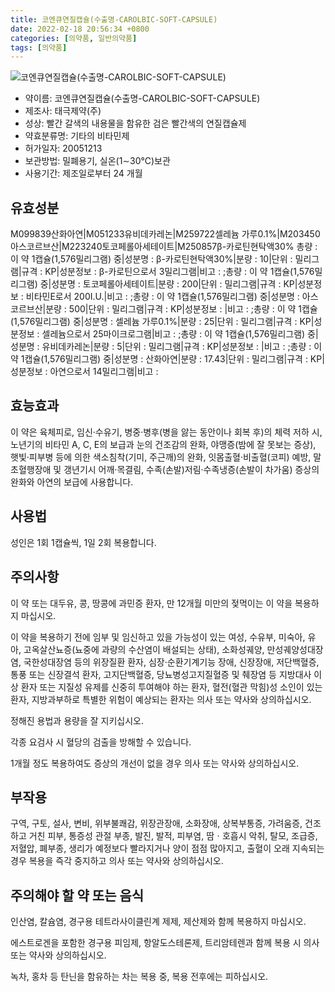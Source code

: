```yaml
---
title: 코엔큐연질캡슐(수출명-CAROLBIC-SOFT-CAPSULE)
date: 2022-02-18 20:56:34 +0800
categories: [의약품, 일반의약품]
tags: [의약품]
---
```

![코엔큐연질캡슐(수출명-CAROLBIC-SOFT-CAPSULE)](https://nedrug.mfds.go.kr/pbp/cmn/itemImageDownload/147809062320700100)

- 약이름: 코엔큐연질캡슐(수출명-CAROLBIC-SOFT-CAPSULE)
- 제조사: 태극제약(주)
- 성상: 빨간 갈색의 내용물을 함유한 검은 빨간색의 연질캡슐제
- 약효분류명: 기타의 비타민제
- 허가일자: 20051213
- 보관방법: 밀폐용기, 실온(1∼30℃)보관
- 사용기간: 제조일로부터 24 개월
## 유효성분
M099839산화아연|M051233유비데카레논|M259722셀레늄 가루0.1%|M203450아스코르브산|M223240토코페롤아세테이트|M250857β-카로틴현탁액30%
총량 : 이 약 1캡슐(1,576밀리그램) 중|성분명 : β-카로틴현탁액30%|분량 : 10|단위 : 밀리그램|규격 : KP|성분정보 : β-카로틴으로서 3밀리그램|비고 : ;총량 : 이 약 1캡슐(1,576밀리그램) 중|성분명 : 토코페롤아세테이트|분량 : 200|단위 : 밀리그램|규격 : KP|성분정보 : 비타민E로서 200I.U.|비고 : ;총량 : 이 약 1캡슐(1,576밀리그램) 중|성분명 : 아스코르브산|분량 : 500|단위 : 밀리그램|규격 : KP|성분정보 : |비고 : ;총량 : 이 약 1캡슐(1,576밀리그램) 중|성분명 : 셀레늄 가루0.1%|분량 : 25|단위 : 밀리그램|규격 : KP|성분정보 : 셀레늄으로서 25마이크로그램|비고 : ;총량 : 이 약 1캡슐(1,576밀리그램) 중|성분명 : 유비데카레논|분량 : 5|단위 : 밀리그램|규격 : KP|성분정보 : |비고 : ;총량 : 이 약 1캡슐(1,576밀리그램) 중|성분명 : 산화아연|분량 : 17.43|단위 : 밀리그램|규격 : KP|성분정보 : 아연으로서 14밀리그램|비고 :
## 효능효과
이 약은 육체피로, 임신·수유기, 병중·병후(병을 앓는 동안이나 회복 후)의 체력 저하 시, 노년기의 비타민 A, C, E의 보급과 눈의 건조감의 완화, 야맹증(밤에 잘 못보는 증상), 햇빛·피부병 등에 의한 색소침착(기미, 주근깨)의 완화, 잇몸출혈·비출혈(코피) 예방, 말초혈행장애 및 갱년기시 어깨·목결림, 수족(손발)저림·수족냉증(손발이 차가움) 증상의 완화와 아연의 보급에 사용합니다.

## 사용법
성인은 1회 1캡슐씩, 1일 2회 복용합니다.

## 주의사항
이 약 또는 대두유, 콩, 땅콩에 과민증 환자, 만 12개월 미만의 젖먹이는 이 약을 복용하지 마십시오.

이 약을 복용하기 전에 임부 및 임신하고 있을 가능성이 있는 여성, 수유부, 미숙아, 유아, 고옥살산뇨증(뇨중에 과량의 수산염이 배설되는 상태), 소화성궤양, 만성궤양성대장염, 국한성대장염 등의 위장질환 환자, 심장·순환기계기능 장애, 신장장애, 저단백혈증, 통풍 또는 신장결석 환자, 고지단백혈증, 당뇨병성고지질혈증 및 췌장염 등 지방대사 이상 환자 또는 지질성 유제를 신중히 투여해야 하는 환자, 혈전(혈관 막힘)성 소인이 있는 환자, 지방과부하로 특별한 위험이 예상되는 환자는 의사 또는 약사와 상의하십시오.

정해진 용법과 용량을 잘 지키십시오.

각종 요검사 시 혈당의 검출을 방해할 수 있습니다.

1개월 정도 복용하여도 증상의 개선이 없을 경우 의사 또는 약사와 상의하십시오.

## 부작용
구역, 구토, 설사, 변비, 위부불쾌감, 위장관장애, 소화장애, 상복부통증, 가려움증, 건조하고 거친 피부, 통증성 관절 부종, 발진, 발적, 피부염, 땀ㆍ호흡시 악취, 탈모, 조급증, 저혈압, 폐부종, 생리가 예정보다 빨라지거나 양이 점점 많아지고, 출혈이 오래 지속되는 경우 복용을 즉각 중지하고 의사 또는 약사와 상의하십시오.

## 주의해야 할 약 또는 음식
인산염, 칼슘염, 경구용 테트라사이클린계 제제, 제산제와 함께 복용하지 마십시오.

에스트로겐을 포함한 경구용 피임제, 항알도스테론제, 트리암테렌과 함께 복용 시 의사 또는 약사와 상의하십시오.

녹차, 홍차 등 탄닌을 함유하는 차는 복용 중, 복용 전후에는 피하십시오.

